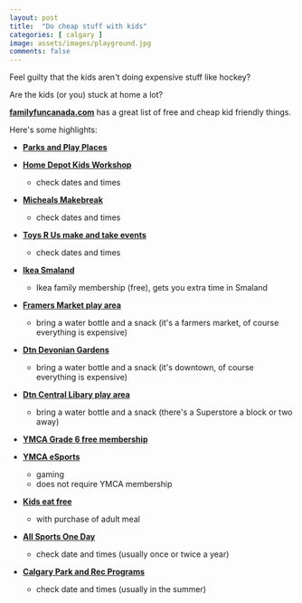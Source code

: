 ```yaml
---
layout: post
title:  "Do cheap stuff with kids"
categories: [ calgary ]
image: assets/images/playground.jpg
comments: false
---
```


Feel guilty that the kids aren't doing expensive stuff like hockey?

Are the kids (or you) stuck at home a lot?

**[familyfuncanada.com](https://www.familyfuncanada.com/calgary/category/cheapies-freebies/)** has a great list of free and cheap kid friendly things.

Here's some highlights:

- **[Parks and Play Places](https://calgaryplaygroundreview.com/)** 

- **[Home Depot Kids Workshop](https://www.familyfuncanada.com/calgary/home-depot-workshops-for-kids-free/)**
    - check dates and times

- **[Micheals Makebreak](https://www.familyfuncanada.com/calgary/michaels-make-break/)**
    - check dates and times

- **[Toys R Us make and take events](https://www.toysrus.ca/en/revents/revents.html)**
    - check dates and times

- **[Ikea Smaland](https://www.ikea.com/kr/en/customer-service/shopping-at-ikea/smaland/)**
    - Ikea family membership (free), gets you extra time in Smaland

- **[Framers Market play area](https://calgaryplaygroundreview.com/calgary-farmers-market-barn-yard-kids-indoor-playground/)**
    - bring a water bottle and a snack (it's a farmers market, of course everything is expensive)

- **[Dtn Devonian Gardens](https://www.familyfuncanada.com/calgary/devonian-gardens/)**
    - bring a water bottle and a snack (it's downtown, of course everything is expensive)

- **[Dtn Central Libary play area](https://calgaryplaygroundreview.com/the-new-central-library-and-early-learning-centre/)**
    - bring a water bottle and a snack (there's a Superstore a block or two away)

- **[YMCA Grade 6 free membership](https://www.ymcacalgary.org/calgary-flames-grade-6-ymca-membership)**

- **[YMCA eSports](https://www.ymcacalgary.org/esports)**
    - gaming
    - does not require YMCA membership

- **[Kids eat free](https://www.familyfuncanada.com/calgary/kids-eat-free/)**
    - with purchase of adult meal

- **[All Sports One Day](https://sportcalgary.ca/all-sport-one-day)**
    - check date and times (usually once or twice a year)

- **[Calgary Park and Rec Programs](https://www.calgary.ca/parks-rec-programs/park-n-play-stay-n-play.html)**
    - check date and times (usually in the summer)

